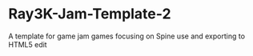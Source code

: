 # Ray3K-Jam-Template-2
 A template for game jam games focusing on Spine use and exporting to HTML5
edit
